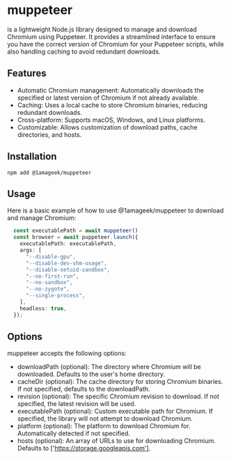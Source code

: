 # muppeteer

is a lightweight Node.js library designed to manage and download Chromium using Puppeteer. It provides a streamlined interface to ensure you have the correct version of Chromium for your Puppeteer scripts, while also handling caching to avoid redundant downloads.

## Features
- Automatic Chromium management: Automatically downloads the specified or latest version of Chromium if not already available.
- Caching: Uses a local cache to store Chromium binaries, reducing redundant downloads.
- Cross-platform: Supports macOS, Windows, and Linux platforms.
- Customizable: Allows customization of download paths, cache directories, and hosts.

## Installation

```
npm add @1amageek/muppeteer
```

## Usage

Here is a basic example of how to use @1amageek/muppeteer to download and manage Chromium:

```index.ts
  const executablePath = await muppeteer()
  const browser = await puppeteer.launch({
    executablePath: executablePath,
    args: [
      "--disable-gpu",
      "--disable-dev-shm-usage",
      "--disable-setuid-sandbox",
      "--no-first-run",
      "--no-sandbox",
      "--no-zygote",
      "--single-process",
    ],
    headless: true,
  });
```

## Options

muppeteer accepts the following options:

- downloadPath (optional): The directory where Chromium will be downloaded. Defaults to the user's home directory.
- cacheDir (optional): The cache directory for storing Chromium binaries. If not specified, defaults to the downloadPath.
- revision (optional): The specific Chromium revision to download. If not specified, the latest revision will be used.
- executablePath (optional): Custom executable path for Chromium. If specified, the library will not attempt to download Chromium.
- platform (optional): The platform to download Chromium for. Automatically detected if not specified.
- hosts (optional): An array of URLs to use for downloading Chromium. Defaults to ['https://storage.googleapis.com'].
